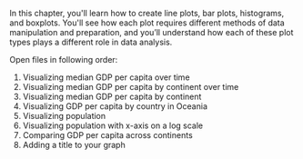 In this chapter, you'll learn how to create line plots, bar plots, histograms, and boxplots. You'll see how each plot requires different methods of data manipulation and preparation, and you’ll understand how each of these plot types plays a different role in data analysis. 

Open files in following order:
1) Visualizing median GDP per capita over time
2) Visualizing median GDP per capita by continent over time
3) Visualizing median GDP per capita by continent
4) Visualizing GDP per capita by country in Oceania
5) Visualizing population
6) Visualizing population with x-axis on a log scale
7) Comparing GDP per capita across continents
8) Adding a title to your graph
